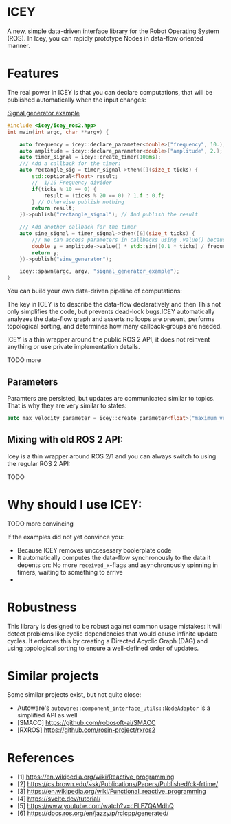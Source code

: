 # ICEY 

A new, simple data-driven interface library for the Robot Operating System (ROS). 
In Icey, you can rapidly prototype Nodes in data-flow oriented manner.

# Features 

The real power in ICEY is that you can declare computations, that will  be published automatically when the input changes: 

[Signal generator example](examples/signal_generator.cpp)
```cpp
#include <icey/icey_ros2.hpp>
int main(int argc, char **argv) {

    auto frequency = icey::declare_parameter<double>("frequency", 10.); // Hz, i.e. 1/s
    auto amplitude = icey::declare_parameter<double>("amplitude", 2.);
    auto timer_signal = icey::create_timer(100ms);
    /// Add a callback for the timer:
    auto rectangle_sig = timer_signal->then([](size_t ticks) { 
        std::optional<float> result; 
        //  1/10 Frequency divider
        if(ticks % 10 == 0) {
            result = (ticks % 20 == 0) ? 1.f : 0.f;
        } // Otherwise publish nothing
        return result;
    })->publish("rectangle_signal"); // And publish the result

    /// Add another callback for the timer
    auto sine_signal = timer_signal->then([&](size_t ticks) {
        /// We can access parameters in callbacks using .value() because parameters are always initialized first.
        double y = amplitude->value() * std::sin((0.1 * ticks) / frequency->value() * 2 * M_PI);
        return y;
    })->publish("sine_generator");

    icey::spawn(argc, argv, "signal_generator_example"); 
}
```

You can build your own data-driven pipeline of computations:


The key in ICEY is to describe the data-flow declaratively and then 
This not only simplifies the code, but prevents dead-lock bugs.ICEY automatically analyzes the data-flow graph and asserts no loops are present, performs topological sorting, and determines how many callback-groups are needed.

ICEY is a thin wrapper around the public ROS 2 API, it does not reinvent anything or use private implementation details.

TODO more 

## Parameters 

Paramters are persisted, but updates are communicated similar to topics. That is why they are very similar to states:

```cpp
auto max_velocity_parameter = icey::create_parameter<float>("maximum_velocity");
```


## Mixing with old ROS 2 API: 

Icey is a thin wrapper around ROS 2/1 and you can always switch to using the regular ROS 2 API: 

TODO 

# Why should I use ICEY: 

TODO more convincing 

If the examples did not yet convince you: 

- Because ICEY removes unccesesary boolerplate code
- It automatically computes the data-flow synchronously to the data it depents on: No more `received_x`-flags and asynchronously spinning in timers, waiting to something to arrive 
- 

# Robustness 

This library is designed to be robust against common usage mistakes: It will detect problems like cyclic dependencies that would cause infinite update cycles. It enforces this by creating a Directed Acyclic Graph (DAG) and using topological sorting to ensure a well-defined order of updates. 

# Similar projects 

Some similar projects exist, but not quite close:
- Autoware's `autoware::component_interface_utils::NodeAdaptor` is a simplified API as well 
- [SMACC] https://github.com/robosoft-ai/SMACC
- [RXROS] https://github.com/rosin-project/rxros2

# References 

- [1] https://en.wikipedia.org/wiki/Reactive_programming 
- [2] https://cs.brown.edu/~sk/Publications/Papers/Published/ck-frtime/
- [3] https://en.wikipedia.org/wiki/Functional_reactive_programming
- [4] https://svelte.dev/tutorial/
- [5] https://www.youtube.com/watch?v=cELFZQAMdhQ
- [6] https://docs.ros.org/en/jazzy/p/rclcpp/generated/

